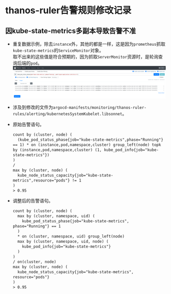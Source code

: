 # thanos-ruler告警规则修改记录

## 因kube-state-metrics多副本导致告警不准
- 重复数据示例，除去`instance`外，其他的都是一样，这是因为`prometheus`抓取`kube-state-metrics`的`ServiceMonitor`对象。  
  取不出来的这些值是符合预期的，因为抓取`ServerMonitor`资源时，是轮询查询后端的`pod`。
  ![kube-state-metrics重复数据示例.png](images/kube-state-metrics重复数据示例.png)

- 涉及到修改的文件为`argocd-manifests/monitoring/thanos-ruler-rules/alerting/kubernetesSystemKubelet.libsonnet`。

- 原始告警语句。
  ```
  count by (cluster, node) (
    (kube_pod_status_phase{job="kube-state-metrics",phase="Running"} == 1) * on (instance,pod,namespace,cluster) group_left(node) topk by (instance,pod,namespace,cluster) (1, kube_pod_info{job="kube-state-metrics"})
  )
  /
  max by (cluster, node) (
    kube_node_status_capacity{job="kube-state-metrics",resource="pods"} != 1
  ) 
  > 0.95
  ```

- 调整后的告警语句。
  ```
  count by (cluster, node) (
    max by (cluster, namespace, uid) (
      kube_pod_status_phase{job="kube-state-metrics", phase="Running"} == 1
    )
    * on (cluster, namespace, uid) group_left(node)
    max by (cluster, namespace, uid, node) (
      kube_pod_info{job="kube-state-metrics"}
    )
  )
  / on(cluster, node)
  max by (cluster, node) (
    kube_node_status_capacity{job="kube-state-metrics", resource="pods"}
  ) 
  > 0.95
  ```